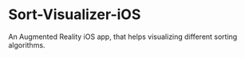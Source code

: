 # Sort-Visualizer-iOS
An Augmented Reality iOS app, that helps visualizing different sorting algorithms.
